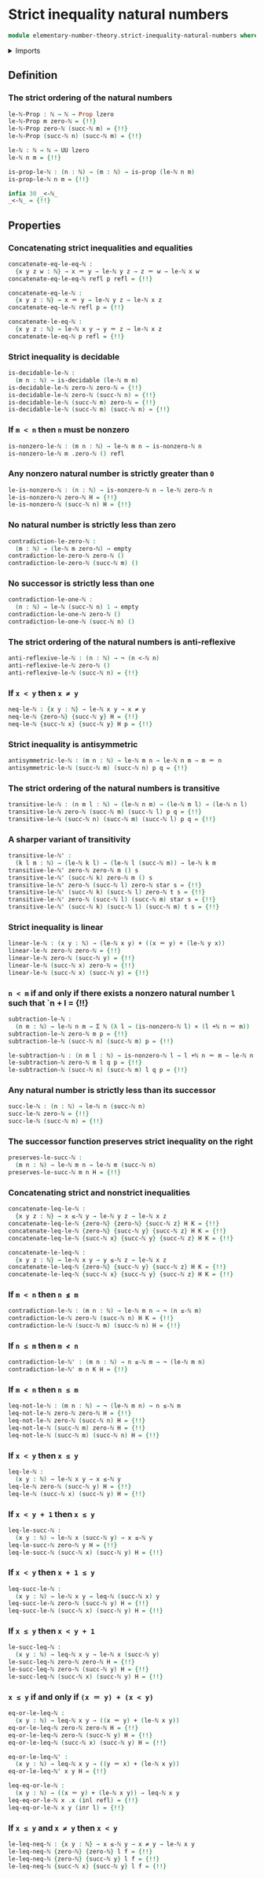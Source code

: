 # Strict inequality natural numbers

```agda
module elementary-number-theory.strict-inequality-natural-numbers where
```

<details><summary>Imports</summary>

```agda
open import elementary-number-theory.addition-natural-numbers
open import elementary-number-theory.inequality-natural-numbers
open import elementary-number-theory.natural-numbers

open import foundation.action-on-identifications-functions
open import foundation.cartesian-product-types
open import foundation.coproduct-types
open import foundation.decidable-types
open import foundation.dependent-pair-types
open import foundation.empty-types
open import foundation.function-types
open import foundation.functoriality-coproduct-types
open import foundation.identity-types
open import foundation.negated-equality
open import foundation.negation
open import foundation.propositions
open import foundation.transport-along-identifications
open import foundation.unit-type
open import foundation.universe-levels
```

</details>

## Definition

### The strict ordering of the natural numbers

```agda
le-ℕ-Prop : ℕ → ℕ → Prop lzero
le-ℕ-Prop m zero-ℕ = {!!}
le-ℕ-Prop zero-ℕ (succ-ℕ m) = {!!}
le-ℕ-Prop (succ-ℕ n) (succ-ℕ m) = {!!}

le-ℕ : ℕ → ℕ → UU lzero
le-ℕ n m = {!!}

is-prop-le-ℕ : (n : ℕ) → (m : ℕ) → is-prop (le-ℕ n m)
is-prop-le-ℕ n m = {!!}

infix 30 _<-ℕ_
_<-ℕ_ = {!!}
```

## Properties

### Concatenating strict inequalities and equalities

```agda
concatenate-eq-le-eq-ℕ :
  {x y z w : ℕ} → x ＝ y → le-ℕ y z → z ＝ w → le-ℕ x w
concatenate-eq-le-eq-ℕ refl p refl = {!!}

concatenate-eq-le-ℕ :
  {x y z : ℕ} → x ＝ y → le-ℕ y z → le-ℕ x z
concatenate-eq-le-ℕ refl p = {!!}

concatenate-le-eq-ℕ :
  {x y z : ℕ} → le-ℕ x y → y ＝ z → le-ℕ x z
concatenate-le-eq-ℕ p refl = {!!}
```

### Strict inequality is decidable

```agda
is-decidable-le-ℕ :
  (m n : ℕ) → is-decidable (le-ℕ m n)
is-decidable-le-ℕ zero-ℕ zero-ℕ = {!!}
is-decidable-le-ℕ zero-ℕ (succ-ℕ n) = {!!}
is-decidable-le-ℕ (succ-ℕ m) zero-ℕ = {!!}
is-decidable-le-ℕ (succ-ℕ m) (succ-ℕ n) = {!!}
```

### If `m < n` then `n` must be nonzero

```agda
is-nonzero-le-ℕ : (m n : ℕ) → le-ℕ m n → is-nonzero-ℕ n
is-nonzero-le-ℕ m .zero-ℕ () refl
```

### Any nonzero natural number is strictly greater than `0`

```agda
le-is-nonzero-ℕ : (n : ℕ) → is-nonzero-ℕ n → le-ℕ zero-ℕ n
le-is-nonzero-ℕ zero-ℕ H = {!!}
le-is-nonzero-ℕ (succ-ℕ n) H = {!!}
```

### No natural number is strictly less than zero

```agda
contradiction-le-zero-ℕ :
  (m : ℕ) → (le-ℕ m zero-ℕ) → empty
contradiction-le-zero-ℕ zero-ℕ ()
contradiction-le-zero-ℕ (succ-ℕ m) ()
```

### No successor is strictly less than one

```agda
contradiction-le-one-ℕ :
  (n : ℕ) → le-ℕ (succ-ℕ n) 1 → empty
contradiction-le-one-ℕ zero-ℕ ()
contradiction-le-one-ℕ (succ-ℕ n) ()
```

### The strict ordering of the natural numbers is anti-reflexive

```agda
anti-reflexive-le-ℕ : (n : ℕ) → ¬ (n <-ℕ n)
anti-reflexive-le-ℕ zero-ℕ ()
anti-reflexive-le-ℕ (succ-ℕ n) = {!!}
```

### If `x < y` then `x ≠ y`

```agda
neq-le-ℕ : {x y : ℕ} → le-ℕ x y → x ≠ y
neq-le-ℕ {zero-ℕ} {succ-ℕ y} H = {!!}
neq-le-ℕ {succ-ℕ x} {succ-ℕ y} H p = {!!}
```

### Strict inequality is antisymmetric

```agda
antisymmetric-le-ℕ : (m n : ℕ) → le-ℕ m n → le-ℕ n m → m ＝ n
antisymmetric-le-ℕ (succ-ℕ m) (succ-ℕ n) p q = {!!}
```

### The strict ordering of the natural numbers is transitive

```agda
transitive-le-ℕ : (n m l : ℕ) → (le-ℕ n m) → (le-ℕ m l) → (le-ℕ n l)
transitive-le-ℕ zero-ℕ (succ-ℕ m) (succ-ℕ l) p q = {!!}
transitive-le-ℕ (succ-ℕ n) (succ-ℕ m) (succ-ℕ l) p q = {!!}
```

### A sharper variant of transitivity

```agda
transitive-le-ℕ' :
  (k l m : ℕ) → (le-ℕ k l) → (le-ℕ l (succ-ℕ m)) → le-ℕ k m
transitive-le-ℕ' zero-ℕ zero-ℕ m () s
transitive-le-ℕ' (succ-ℕ k) zero-ℕ m () s
transitive-le-ℕ' zero-ℕ (succ-ℕ l) zero-ℕ star s = {!!}
transitive-le-ℕ' (succ-ℕ k) (succ-ℕ l) zero-ℕ t s = {!!}
transitive-le-ℕ' zero-ℕ (succ-ℕ l) (succ-ℕ m) star s = {!!}
transitive-le-ℕ' (succ-ℕ k) (succ-ℕ l) (succ-ℕ m) t s = {!!}
```

### Strict inequality is linear

```agda
linear-le-ℕ : (x y : ℕ) → (le-ℕ x y) + ((x ＝ y) + (le-ℕ y x))
linear-le-ℕ zero-ℕ zero-ℕ = {!!}
linear-le-ℕ zero-ℕ (succ-ℕ y) = {!!}
linear-le-ℕ (succ-ℕ x) zero-ℕ = {!!}
linear-le-ℕ (succ-ℕ x) (succ-ℕ y) = {!!}
```

### `n < m` if and only if there exists a nonzero natural number `l` such that `n + l = {!!}

```agda
subtraction-le-ℕ :
  (n m : ℕ) → le-ℕ n m → Σ ℕ (λ l → (is-nonzero-ℕ l) × (l +ℕ n ＝ m))
subtraction-le-ℕ zero-ℕ m p = {!!}
subtraction-le-ℕ (succ-ℕ n) (succ-ℕ m) p = {!!}

le-subtraction-ℕ : (n m l : ℕ) → is-nonzero-ℕ l → l +ℕ n ＝ m → le-ℕ n m
le-subtraction-ℕ zero-ℕ m l q p = {!!}
le-subtraction-ℕ (succ-ℕ n) (succ-ℕ m) l q p = {!!}
```

### Any natural number is strictly less than its successor

```agda
succ-le-ℕ : (n : ℕ) → le-ℕ n (succ-ℕ n)
succ-le-ℕ zero-ℕ = {!!}
succ-le-ℕ (succ-ℕ n) = {!!}
```

### The successor function preserves strict inequality on the right

```agda
preserves-le-succ-ℕ :
  (m n : ℕ) → le-ℕ m n → le-ℕ m (succ-ℕ n)
preserves-le-succ-ℕ m n H = {!!}
```

### Concatenating strict and nonstrict inequalities

```agda
concatenate-leq-le-ℕ :
  {x y z : ℕ} → x ≤-ℕ y → le-ℕ y z → le-ℕ x z
concatenate-leq-le-ℕ {zero-ℕ} {zero-ℕ} {succ-ℕ z} H K = {!!}
concatenate-leq-le-ℕ {zero-ℕ} {succ-ℕ y} {succ-ℕ z} H K = {!!}
concatenate-leq-le-ℕ {succ-ℕ x} {succ-ℕ y} {succ-ℕ z} H K = {!!}

concatenate-le-leq-ℕ :
  {x y z : ℕ} → le-ℕ x y → y ≤-ℕ z → le-ℕ x z
concatenate-le-leq-ℕ {zero-ℕ} {succ-ℕ y} {succ-ℕ z} H K = {!!}
concatenate-le-leq-ℕ {succ-ℕ x} {succ-ℕ y} {succ-ℕ z} H K = {!!}
```

### If `m < n` then `n ≰ m`

```agda
contradiction-le-ℕ : (m n : ℕ) → le-ℕ m n → ¬ (n ≤-ℕ m)
contradiction-le-ℕ zero-ℕ (succ-ℕ n) H K = {!!}
contradiction-le-ℕ (succ-ℕ m) (succ-ℕ n) H = {!!}
```

### If `n ≤ m` then `m ≮ n`

```agda
contradiction-le-ℕ' : (m n : ℕ) → n ≤-ℕ m → ¬ (le-ℕ m n)
contradiction-le-ℕ' m n K H = {!!}
```

### If `m ≮ n` then `n ≤ m`

```agda
leq-not-le-ℕ : (m n : ℕ) → ¬ (le-ℕ m n) → n ≤-ℕ m
leq-not-le-ℕ zero-ℕ zero-ℕ H = {!!}
leq-not-le-ℕ zero-ℕ (succ-ℕ n) H = {!!}
leq-not-le-ℕ (succ-ℕ m) zero-ℕ H = {!!}
leq-not-le-ℕ (succ-ℕ m) (succ-ℕ n) H = {!!}
```

### If `x < y` then `x ≤ y`

```agda
leq-le-ℕ :
  (x y : ℕ) → le-ℕ x y → x ≤-ℕ y
leq-le-ℕ zero-ℕ (succ-ℕ y) H = {!!}
leq-le-ℕ (succ-ℕ x) (succ-ℕ y) H = {!!}
```

### If `x < y + 1` then `x ≤ y`

```agda
leq-le-succ-ℕ :
  (x y : ℕ) → le-ℕ x (succ-ℕ y) → x ≤-ℕ y
leq-le-succ-ℕ zero-ℕ y H = {!!}
leq-le-succ-ℕ (succ-ℕ x) (succ-ℕ y) H = {!!}
```

### If `x < y` then `x + 1 ≤ y`

```agda
leq-succ-le-ℕ :
  (x y : ℕ) → le-ℕ x y → leq-ℕ (succ-ℕ x) y
leq-succ-le-ℕ zero-ℕ (succ-ℕ y) H = {!!}
leq-succ-le-ℕ (succ-ℕ x) (succ-ℕ y) H = {!!}
```

### If `x ≤ y` then `x < y + 1`

```agda
le-succ-leq-ℕ :
  (x y : ℕ) → leq-ℕ x y → le-ℕ x (succ-ℕ y)
le-succ-leq-ℕ zero-ℕ zero-ℕ H = {!!}
le-succ-leq-ℕ zero-ℕ (succ-ℕ y) H = {!!}
le-succ-leq-ℕ (succ-ℕ x) (succ-ℕ y) H = {!!}
```

### `x ≤ y` if and only if `(x ＝ y) + (x < y)`

```agda
eq-or-le-leq-ℕ :
  (x y : ℕ) → leq-ℕ x y → ((x ＝ y) + (le-ℕ x y))
eq-or-le-leq-ℕ zero-ℕ zero-ℕ H = {!!}
eq-or-le-leq-ℕ zero-ℕ (succ-ℕ y) H = {!!}
eq-or-le-leq-ℕ (succ-ℕ x) (succ-ℕ y) H = {!!}

eq-or-le-leq-ℕ' :
  (x y : ℕ) → leq-ℕ x y → ((y ＝ x) + (le-ℕ x y))
eq-or-le-leq-ℕ' x y H = {!!}

leq-eq-or-le-ℕ :
  (x y : ℕ) → ((x ＝ y) + (le-ℕ x y)) → leq-ℕ x y
leq-eq-or-le-ℕ x .x (inl refl) = {!!}
leq-eq-or-le-ℕ x y (inr l) = {!!}
```

### If `x ≤ y` and `x ≠ y` then `x < y`

```agda
le-leq-neq-ℕ : {x y : ℕ} → x ≤-ℕ y → x ≠ y → le-ℕ x y
le-leq-neq-ℕ {zero-ℕ} {zero-ℕ} l f = {!!}
le-leq-neq-ℕ {zero-ℕ} {succ-ℕ y} l f = {!!}
le-leq-neq-ℕ {succ-ℕ x} {succ-ℕ y} l f = {!!}
```
